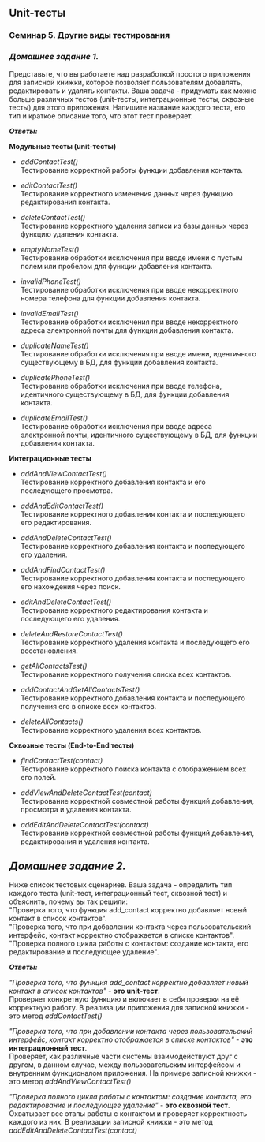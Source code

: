 ## Unit-тесты
### Семинар 5. Другие виды тестирования


### _Домашнее задание 1._
Представьте, что вы работаете над разработкой простого приложения для записной книжки, которое позволяет пользователям
добавлять, редактировать и удалять контакты.
Ваша задача - придумать как можно больше различных тестов (unit-тесты, интеграционные тесты, сквозные тесты) для этого
приложения. Напишите название каждого теста, его тип и краткое описание того, что этот тест проверяет.

_**Ответы:**_

**Модульные тесты (unit-тесты)**

- _addContactTest()_  
  Тестирование корректной работы функции добавления контакта.

- _editContactTest()_  
  Тестирование корректного изменения данных через функцию редактирования контакта.

- _deleteContactTest()_  
  Тестирование корректного удаления записи из базы данных через функцию удаления контакта.

- _emptyNameTest()_  
  Тестирование обработки исключения при вводе имени с пустым полем или пробелом для функции добавления контакта.

- _invalidPhoneTest()_  
  Тестирование обработки исключения при вводе некорректного номера телефона для функции добавления контакта.

- _invalidEmailTest()_  
  Тестирование обработки исключения при вводе некорректного адреса электронной почты для функции добавления контакта.

- _duplicateNameTest()_  
  Тестирование обработки исключения при вводе имени, идентичного существующему в БД, для функции добавления контакта.

- _duplicatePhoneTest()_  
  Тестирование обработки исключения при вводе телефона, идентичного существующему в БД, для функции добавления контакта.

- _duplicateEmailTest()_  
  Тестирование обработки исключения при вводе адреса электронной почты, идентичного существующему в БД, для функции добавления контакта.

**Интеграционные тесты**

- _addAndViewContactTest()_  
  Тестирование корректного добавления контакта и его последующего просмотра.

- _addAndEditContactTest()_  
  Тестирование корректного добавления контакта и последующего его редактирования.

- _addAndDeleteContactTest()_  
  Тестирование корректного добавления контакта и последующего его удаления.

- _addAndFindContactTest()_  
  Тестирование корректного добавления контакта и последующего его нахождения через поиск.

- _editAndDeleteContactTest()_  
  Тестирование корректного редактирования контакта и последующего его удаления.

- _deleteAndRestoreContactTest()_  
  Тестирование корректного удаления контакта и последующего его восстановления.

- _getAllContactsTest()_  
  Тестирование корректного получения списка всех контактов.

- _addContactAndGetAllContactsTest()_  
  Тестирование корректного добавления контакта и последующего получения его в списке всех контактов.

- _deleteAllContacts()_  
  Тестирование корректного удаления всех контактов.

**Сквозные тесты (End-to-End тесты)**

- _findContactTest(contact)_  
  Тестирование корректного поиска контакта с отображением всех его полей.

- _addViewAndDeleteContactTest(contact)_  
  Тестирование корректной совместной работы функций добавления, просмотра и удаления контакта.

- _addEditAndDeleteContactTest(contact)_  
  Тестирование корректной совместной работы функций добавления, редактирования и удаления контакта.


## _Домашнее задание 2._
Ниже список тестовых сценариев. Ваша задача - определить тип каждого теста (unit-тест, интеграционный тест,
сквозной тест) и объяснить, почему вы так решили:  
"Проверка того, что функция add_contact корректно добавляет новый контакт в список контактов".  
"Проверка того, что при добавлении контакта через пользовательский интерфейс, контакт корректно отображается в списке контактов".  
"Проверка полного цикла работы с контактом: создание контакта, его редактирование и последующее удаление".

_**Ответы:**_

_"Проверка того, что функция add_contact корректно добавляет новый контакт в список контактов"_ - **это unit-тест**.  
Проверяет конкретную функцию и включает в себя проверки на её корректную работу.
В реализации приложения для записной книжки - это метод _addContactTest()_

_"Проверка того, что при добавлении контакта через пользовательский интерфейс,
контакт корректно отображается в списке контактов"_ - **это интеграционный тест**.  
Проверяет, как различные части системы взаимодействуют друг с другом, в данном случае, 
между пользовательским интерфейсом и внутренним функционалом приложения.
На примере записной книжки - это метод _addAndViewContactTest()_

_"Проверка полного цикла работы с контактом: создание контакта, его редактирование и последующее удаление"_ - **это сквозной тест**.  
Охватывает все этапы работы с контактом и проверяет корректность каждого из них.
В реализации записной книжки - это метод _addEditAndDeleteContactTest(contact)_
